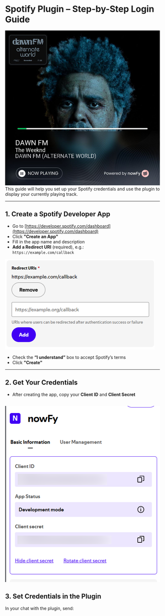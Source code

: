 # Spotify Plugin – Step-by-Step Login Guide
![nowFy](img/nowfy-np.jpg) 
This guide will help you set up your Spotify credentials and use the plugin to display your currently playing track.

---

## 1. Create a Spotify Developer App

- Go to [https://developer.spotify.com/dashboard](https://developer.spotify.com/dashboard)
- Click **"Create an App"**
- Fill in the app name and description
- **Add a Redirect URI** (required), e.g.:  
  `https://example.com/callback`

![nowFy](img/callback.png) 
  
- Check the **“I understand”** box to accept Spotify’s terms
- Click **"Create"**

---

## 2. Get Your Credentials

- After creating the app, copy your **Client ID** and **Client Secret**

![nowFy](img/ClientID.png) 
---

## 3. Set Credentials in the Plugin

In your chat with the plugin, send:
